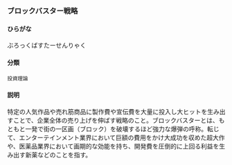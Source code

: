 <div style="display:none;">

## [あ行](securities-terms?id=あ行)
## [か行](securities-terms?id=か行)
## [さ行](securities-terms?id=さ行)
## [た行](securities-terms?id=た行)
## [な行](securities-terms?id=な行)
## [は行](securities-terms?id=は行)

</div>

### ブロックバスター戦略

#### ひらがな

ぶろっくばすたーせんりゃく

#### 分類

`投資理論`

#### 説明

特定の人気作品や売れ筋商品に製作費や宣伝費を大量に投入し大ヒットを生み出すことで、企業全体の売り上げを伸ばす戦略のこと。ブロックバスターとは、もともと一発で街の一区画（ブロック）を破壊するほど強力な爆弾の呼称。転じて、エンターテインメント業界において巨額の費用をかけ大成功を収めた超大作や、医薬品業界において画期的な効能を持ち、開発費を圧倒的に上回る利益を生み出す新薬などのことを指す。

<div style="display:none;">

## [ま行](securities-terms?id=ま行)
## [や行](securities-terms?id=や行)
## [ら行](securities-terms?id=ら行)
## [わ行](securities-terms?id=わ行)
## [英数字・記号](securities-terms?id=英数字・記号)

</div>

